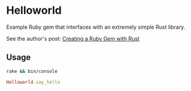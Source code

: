 # Helloworld

Example Ruby gem that interfaces with an extremely simple Rust library.

See the author's post: [Creating a Ruby Gem with Rust](https://richardpatching.com/2020/05/22/creating-a-ruby-gem-with-rust.html)

## Usage

```bash
rake && bin/console
```
```ruby
Helloworld.say_hello
```

